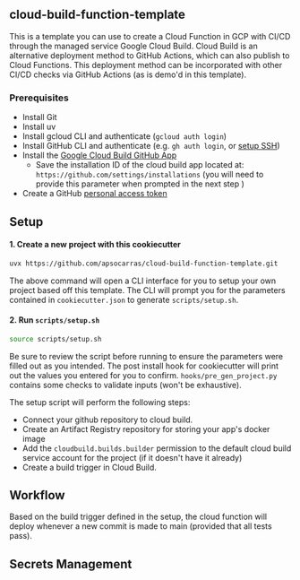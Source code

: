## cloud-build-function-template

This is a template you can use to create a Cloud Function in GCP with CI/CD through the managed service Google Cloud Build. Cloud Build is an alternative deployment method to GitHub Actions, which can also publish to Cloud Functions. This deployment method can be incorporated with other CI/CD checks via GitHub Actions (as is demo'd in this template).  

### Prerequisites 

* Install Git
* Install uv 
* Install gcloud CLI and authenticate (`gcloud auth login`)
* Install GitHub CLI and authenticate (e.g. `gh auth login`, or [setup SSH](https://github.com/github/docs/blob/main/content/authentication/connecting-to-github-with-ssh/generating-a-new-ssh-key-and-adding-it-to-the-ssh-agent.md))
* Install the [Google Cloud Build GitHub App](https://github.com/marketplace/google-cloud-build)
    * Save the installation ID of the cloud build app located at: `https://github.com/settings/installations` (you will need to provide this parameter when prompted in the next step )
* Create a GitHub [personal access token](https://docs.github.com/en/authentication/keeping-your-account-and-data-secure/managing-your-personal-access-tokens)

## Setup 

#### 1. Create a new project with this cookiecutter 

```bash
uvx https://github.com/apsocarras/cloud-build-function-template.git 
```
The above command will open a CLI interface for you to setup your own project based off this template. The CLI will prompt you for the parameters contained in `cookiecutter.json` to generate `scripts/setup.sh`.

#### 2. Run `scripts/setup.sh`

```bash
source scripts/setup.sh
```
Be sure to review the script before running to ensure the parameters were filled out as you intended. The post install hook for cookiecutter will print out the values you entered for you to confirm. `hooks/pre_gen_project.py` contains some checks to validate inputs (won't be exhaustive). 

The setup script will perform the following steps: 

* Connect your github repository to cloud build. 
* Create an Artifact Registry repository for storing your app's docker image 
* Add the `cloudbuild.builds.builder` permission to the default cloud build service account for the project (if it doesn't have it already)
* Create a build trigger in Cloud Build. 

## Workflow 

Based on the build trigger defined in the setup, the cloud function will deploy whenever a new commit is made to main (provided that all tests pass). 

## Secrets Management